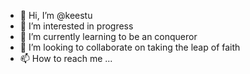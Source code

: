 - 👋 Hi, I’m @keestu
- 👀 I’m interested in progress
- 🌱 I’m currently learning to be an conqueror
- 💞️ I’m looking to collaborate on taking the leap of faith
- 📫 How to reach me ...

<!---
keestu/keestu is a ✨ special ✨ repository because its `README.md` (this file) appears on your GitHub profile.
You can click the Preview link to take a look at your changes.
--->
